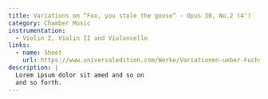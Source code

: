 ```yaml
---
title: Variations on “Fox, you stole the goose” - Opus 30, No.2 (4')
category: Chamber Music
instrumentation:
  - Violin I, Violin II and Violoncello
links:
  - name: Sheet
    url: https://www.universaledition.com/Werke/Variationen-ueber-Fuchs-du-hast-die-Gans-gestohlen/P0212299
description: |
  Lorem ipsum dolor sit amed and so on
  and so forth.
---
```

